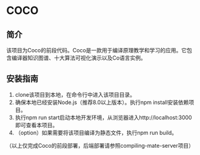 # COCO

## 简介
该项目为Coco的前段代码。Coco是一款用于编译原理教学和学习的应用。它包含编译器知识图谱、十大算法可视化演示以及Co语言实例。  

## 安装指南

1. clone该项目到本地，在命令行中进入该项目目录。
2. 确保本地已经安装Node.js（推荐8.0以上版本）。执行npm install安装依赖项目。
3. 执行npm run start启动本地开发环境，从浏览器进入http://localhost:3000 即可查看本项目。
4. （option）如果需要将该项目编译为静态文件，执行npm run build。

（以上仅完成Coco的前段部署，后端部署请参照compiling-mate-server项目）